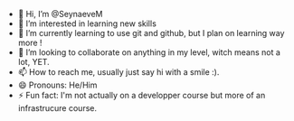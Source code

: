 - 👋 Hi, I’m @SeynaeveM
- 👀 I’m interested in learning new skills
- 🌱 I’m currently learning to use git and github, but I plan on learning way more !
- 💞️ I’m looking to collaborate on anything in my level, witch means not a lot, YET.
- 📫 How to reach me, usually just say hi with a smile :).
- 😄 Pronouns: He/Him
- ⚡ Fun fact: I'm not actually on a developper course but more of an infrastrucure course.

<!---
SeynaeveM/SeynaeveM is a ✨ special ✨ repository because its `README.md` (this file) appears on your GitHub profile.
You can click the Preview link to take a look at your changes.
--->
